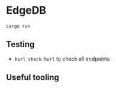 # EdgeDB

```shell
cargo run
```

## Testing

* `hurl check.hurl` to check all endpoints

## Useful tooling

